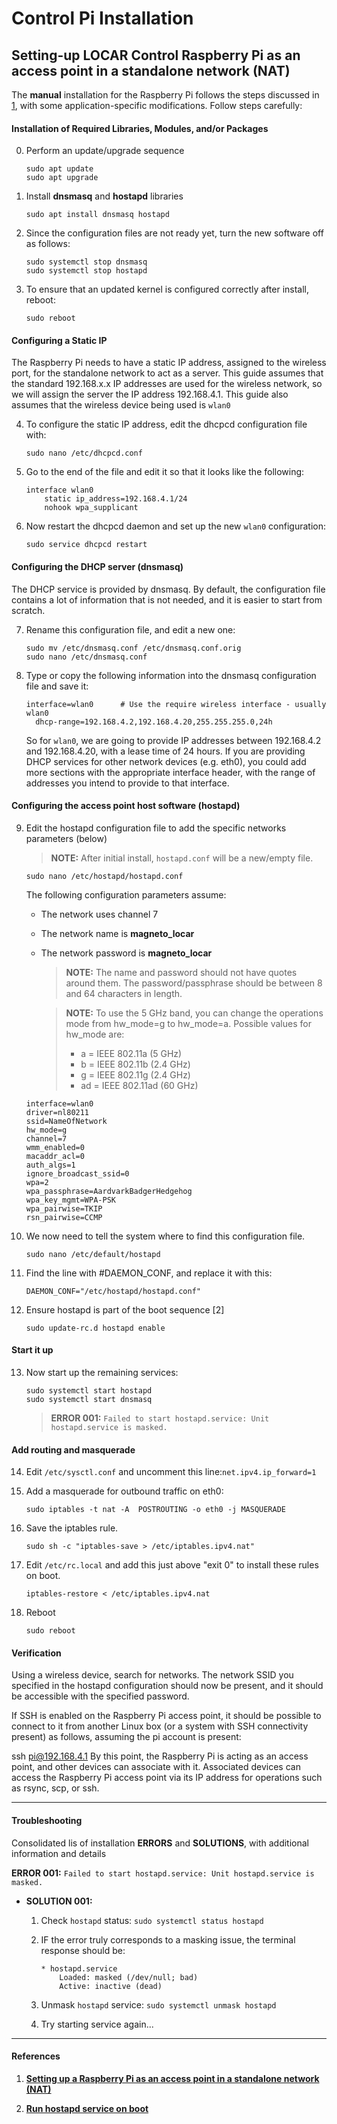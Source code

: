 # Control Pi Installation
## Setting-up LOCAR Control Raspberry Pi as an access point in a standalone network (NAT)

The **manual** installation for the Raspberry Pi follows the steps discussed in [1](https://www.raspberrypi.org/documentation/configuration/wireless/access-point.md), with some application-specific modifications.
Follow steps carefully:

#### Installation of Required Libraries, Modules, and/or Packages

0.  Perform an update/upgrade sequence
    ```
    sudo apt update
    sudo apt upgrade
    ```

1.  Install **dnsmasq** and **hostapd** libraries
    ```
    sudo apt install dnsmasq hostapd
    ```

2.  Since the configuration files are not ready yet, turn the new software off as follows:
    ```
    sudo systemctl stop dnsmasq
    sudo systemctl stop hostapd
    ```
    
3.  To ensure that an updated kernel is configured correctly after install, reboot:
    ```
    sudo reboot
    ```

#### Configuring a Static IP
The Raspberry Pi needs to have a static IP address, assigned to the wireless port, for the standalone network to act as a server. This guide assumes that the standard 192.168.x.x IP addresses are used for the wireless network, so we will assign the server the IP address 192.168.4.1. This guide also assumes that the wireless device being used is `wlan0`

4.  To configure the static IP address, edit the dhcpcd configuration file with:
    ```
    sudo nano /etc/dhcpcd.conf
    ```

5.  Go to the end of the file and edit it so that it looks like the following:
    ```
    interface wlan0
        static ip_address=192.168.4.1/24
        nohook wpa_supplicant
    ```

6.  Now restart the dhcpcd daemon and set up the new `wlan0` configuration:
    ```
    sudo service dhcpcd restart
    ```

#### Configuring the DHCP server (dnsmasq)
The DHCP service is provided by dnsmasq. By default, the configuration file contains a lot of information that is not needed, and it is easier to start from scratch.

7.  Rename this configuration file, and edit a new one:
    ```
    sudo mv /etc/dnsmasq.conf /etc/dnsmasq.conf.orig  
    sudo nano /etc/dnsmasq.conf
    ```

8.  Type or copy the following information into the dnsmasq configuration file and save it:
    ```
    interface=wlan0      # Use the require wireless interface - usually wlan0
      dhcp-range=192.168.4.2,192.168.4.20,255.255.255.0,24h
    ```
    
    So for `wlan0`, we are going to provide IP addresses between 192.168.4.2 and 192.168.4.20, with a lease time of 24 hours. If you are     providing DHCP services for other network devices (e.g. eth0), you could add more sections with the appropriate interface header,       with the range of addresses you intend to provide to that interface.

#### Configuring the access point host software (hostapd)

9.  Edit the hostapd configuration file to add the specific networks parameters (below)
    > **NOTE:** After initial install, `hostapd.conf` will be a new/empty file.
    ```
    sudo nano /etc/hostapd/hostapd.conf
    ```
    The following configuration parameters assume:
    *   The network uses channel 7
    *   The network name is **magneto_locar**
    *   The network password is **magneto_locar**
        > **NOTE:** The name and password should not have quotes around them. The password/passphrase should be between 8 and 64 characters in length.

        > **NOTE:** To use the 5 GHz band, you can change the operations mode from hw_mode=g to hw_mode=a. Possible values for hw_mode   are:
        > *   a = IEEE 802.11a (5 GHz)
        > *   b = IEEE 802.11b (2.4 GHz)
        > *   g = IEEE 802.11g (2.4 GHz)
        > *   ad = IEEE 802.11ad (60 GHz)

    ```
    interface=wlan0
    driver=nl80211
    ssid=NameOfNetwork
    hw_mode=g
    channel=7
    wmm_enabled=0
    macaddr_acl=0
    auth_algs=1
    ignore_broadcast_ssid=0
    wpa=2
    wpa_passphrase=AardvarkBadgerHedgehog
    wpa_key_mgmt=WPA-PSK
    wpa_pairwise=TKIP
    rsn_pairwise=CCMP
    ```

10. We now need to tell the system where to find this configuration file.
    ```
    sudo nano /etc/default/hostapd
    ```

11. Find the line with #DAEMON_CONF, and replace it with this:
    ```
    DAEMON_CONF="/etc/hostapd/hostapd.conf"
    ```

12. Ensure hostapd is part of the boot sequence [2]
    ```
    sudo update-rc.d hostapd enable
    ```

#### Start it up

13. Now start up the remaining services:
    ```
    sudo systemctl start hostapd
    sudo systemctl start dnsmasq
    ```
    >   **ERROR 001:** `Failed to start hostapd.service: Unit hostapd.service is masked.`

#### Add routing and masquerade

14. Edit `/etc/sysctl.conf` and uncomment this line:`net.ipv4.ip_forward=1`

15. Add a masquerade for outbound traffic on eth0:
    ```
    sudo iptables -t nat -A  POSTROUTING -o eth0 -j MASQUERADE
    ```
    
16. Save the iptables rule.
    ```
    sudo sh -c "iptables-save > /etc/iptables.ipv4.nat"
    ```

17. Edit `/etc/rc.local` and add this just above "exit 0" to install these rules on boot.
    ```
    iptables-restore < /etc/iptables.ipv4.nat
    ```

18. Reboot
    ```
    sudo reboot
    ```

#### Verification
Using a wireless device, search for networks. The network SSID you specified in the hostapd configuration should now be present, and it should be accessible with the specified password.

If SSH is enabled on the Raspberry Pi access point, it should be possible to connect to it from another Linux box (or a system with SSH connectivity present) as follows, assuming the pi account is present:

ssh pi@192.168.4.1
By this point, the Raspberry Pi is acting as an access point, and other devices can associate with it. Associated devices can access the Raspberry Pi access point via its IP address for operations such as rsync, scp, or ssh.

---

#### Troubleshooting
Consolidated lis of installation **ERRORS** and **SOLUTIONS**, with additional information and details


**ERROR 001:** `Failed to start hostapd.service: Unit hostapd.service is masked.`

*   **SOLUTION 001:**

    1.  Check `hostapd` status: `sudo systemctl status hostapd`
    
    2.  IF the error truly corresponds to a masking issue, the terminal response should be:
    
            * hostapd.service
                Loaded: masked (/dev/null; bad)
                Active: inactive (dead)
            
    3.  Unmask `hostapd` service: `sudo systemctl unmask hostapd`
        
    4.  Try starting service again...

---

#### References
1. [**Setting up a Raspberry Pi as an access point in a standalone network (NAT)**](https://www.raspberrypi.org/documentation/configuration/wireless/access-point.md)

2. [**Run hostapd service on boot**](http://hawksites.newpaltz.edu/myerse/2018/06/08/hostapd-on-raspberry-pi/)

